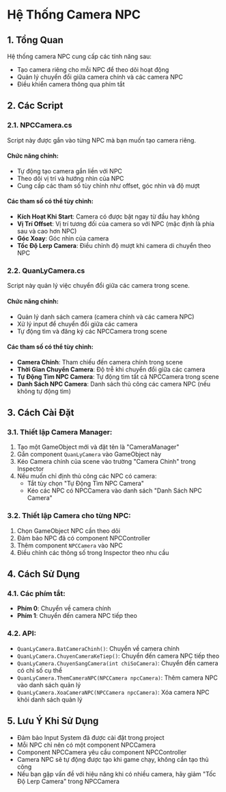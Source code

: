 # Hệ Thống Camera NPC

## 1. Tổng Quan

Hệ thống camera NPC cung cấp các tính năng sau:
- Tạo camera riêng cho mỗi NPC để theo dõi hoạt động
- Quản lý chuyển đổi giữa camera chính và các camera NPC
- Điều khiển camera thông qua phím tắt

## 2. Các Script

### 2.1. NPCCamera.cs
Script này được gắn vào từng NPC mà bạn muốn tạo camera riêng.

#### Chức năng chính:
- Tự động tạo camera gắn liền với NPC
- Theo dõi vị trí và hướng nhìn của NPC
- Cung cấp các tham số tùy chỉnh như offset, góc nhìn và độ mượt

#### Các tham số có thể tùy chỉnh:
- **Kích Hoạt Khi Start**: Camera có được bật ngay từ đầu hay không
- **Vị Trí Offset**: Vị trí tương đối của camera so với NPC (mặc định là phía sau và cao hơn NPC)
- **Góc Xoay**: Góc nhìn của camera
- **Tốc Độ Lerp Camera**: Điều chỉnh độ mượt khi camera di chuyển theo NPC

### 2.2. QuanLyCamera.cs
Script này quản lý việc chuyển đổi giữa các camera trong scene.

#### Chức năng chính:
- Quản lý danh sách camera (camera chính và các camera NPC)
- Xử lý input để chuyển đổi giữa các camera
- Tự động tìm và đăng ký các NPCCamera trong scene

#### Các tham số có thể tùy chỉnh:
- **Camera Chính**: Tham chiếu đến camera chính trong scene
- **Thời Gian Chuyển Camera**: Độ trễ khi chuyển đổi giữa các camera
- **Tự Động Tìm NPC Camera**: Tự động tìm tất cả NPCCamera trong scene
- **Danh Sách NPC Camera**: Danh sách thủ công các camera NPC (nếu không tự động tìm)

## 3. Cách Cài Đặt

### 3.1. Thiết lập Camera Manager:
1. Tạo một GameObject mới và đặt tên là "CameraManager"
2. Gắn component `QuanLyCamera` vào GameObject này
3. Kéo Camera chính của scene vào trường "Camera Chinh" trong Inspector
4. Nếu muốn chỉ định thủ công các NPC có camera:
   - Tắt tùy chọn "Tự Động Tìm NPC Camera"
   - Kéo các NPC có NPCCamera vào danh sách "Danh Sách NPC Camera"

### 3.2. Thiết lập Camera cho từng NPC:
1. Chọn GameObject NPC cần theo dõi
2. Đảm bảo NPC đã có component NPCController
3. Thêm component `NPCCamera` vào NPC
4. Điều chỉnh các thông số trong Inspector theo nhu cầu

## 4. Cách Sử Dụng

### 4.1. Các phím tắt:
- **Phím 0**: Chuyển về camera chính
- **Phím 1**: Chuyển đến camera NPC tiếp theo
  
### 4.2. API:
- `QuanLyCamera.BatCameraChinh()`: Chuyển về camera chính
- `QuanLyCamera.ChuyenCameraKeTiep()`: Chuyển đến camera NPC tiếp theo
- `QuanLyCamera.ChuyenSangCamera(int chiSoCamera)`: Chuyển đến camera có chỉ số cụ thể
- `QuanLyCamera.ThemCameraNPC(NPCCamera npcCamera)`: Thêm camera NPC vào danh sách quản lý
- `QuanLyCamera.XoaCameraNPC(NPCCamera npcCamera)`: Xóa camera NPC khỏi danh sách quản lý

## 5. Lưu Ý Khi Sử Dụng

- Đảm bảo Input System đã được cài đặt trong project
- Mỗi NPC chỉ nên có một component NPCCamera
- Component NPCCamera yêu cầu component NPCController
- Camera NPC sẽ tự động được tạo khi game chạy, không cần tạo thủ công
- Nếu bạn gặp vấn đề với hiệu năng khi có nhiều camera, hãy giảm "Tốc Độ Lerp Camera" trong NPCCamera
